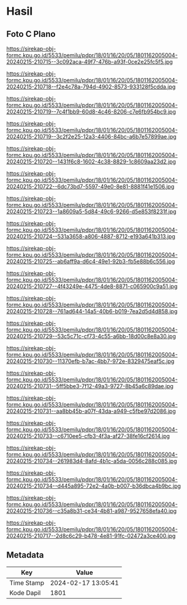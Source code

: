 # Hasil

## Foto C Plano

https://sirekap-obj-formc.kpu.go.id/5533/pemilu/pdpr/18/01/16/20/05/1801162005004-20240215-210715--3c092aca-49f7-476b-a93f-0ce2e25fc5f5.jpg

https://sirekap-obj-formc.kpu.go.id/5533/pemilu/pdpr/18/01/16/20/05/1801162005004-20240215-210718--f2e4c78a-794d-4902-8573-933128f5cdda.jpg

https://sirekap-obj-formc.kpu.go.id/5533/pemilu/pdpr/18/01/16/20/05/1801162005004-20240215-210719--7c4f1bb9-60d8-4c46-8206-c7e6fb954bc9.jpg

https://sirekap-obj-formc.kpu.go.id/5533/pemilu/pdpr/18/01/16/20/05/1801162005004-20240215-210719--3c2f2e25-12a3-4406-84bc-a6b7e57899ae.jpg

https://sirekap-obj-formc.kpu.go.id/5533/pemilu/pdpr/18/01/16/20/05/1801162005004-20240215-210720--1431f6c8-1602-4c38-8829-1c8609aa23d2.jpg

https://sirekap-obj-formc.kpu.go.id/5533/pemilu/pdpr/18/01/16/20/05/1801162005004-20240215-210722--6dc73bd7-5597-49e0-8e81-8881f41e1506.jpg

https://sirekap-obj-formc.kpu.go.id/5533/pemilu/pdpr/18/01/16/20/05/1801162005004-20240215-210723--1a8609a5-5d84-49c6-9266-d5e853f8231f.jpg

https://sirekap-obj-formc.kpu.go.id/5533/pemilu/pdpr/18/01/16/20/05/1801162005004-20240215-210724--531a3658-a806-4887-8712-e193a641b313.jpg

https://sirekap-obj-formc.kpu.go.id/5533/pemilu/pdpr/18/01/16/20/05/1801162005004-20240215-210725--ab6aff9a-d6c4-49e1-92b3-fb5e88b6c556.jpg

https://sirekap-obj-formc.kpu.go.id/5533/pemilu/pdpr/18/01/16/20/05/1801162005004-20240215-210727--4f43249e-4475-4de8-8871-c065900c9a51.jpg

https://sirekap-obj-formc.kpu.go.id/5533/pemilu/pdpr/18/01/16/20/05/1801162005004-20240215-210728--761ad644-14a5-40b6-b019-7ea2d5d4d858.jpg

https://sirekap-obj-formc.kpu.go.id/5533/pemilu/pdpr/18/01/16/20/05/1801162005004-20240215-210729--53c5c71c-cf73-4c55-a6bb-18d00c8e8a30.jpg

https://sirekap-obj-formc.kpu.go.id/5533/pemilu/pdpr/18/01/16/20/05/1801162005004-20240215-210730--11370efb-b7ac-4bb7-972e-8329475eaf5c.jpg

https://sirekap-obj-formc.kpu.go.id/5533/pemilu/pdpr/18/01/16/20/05/1801162005004-20240215-210731--5ff5bbe3-7f12-49a3-9727-8b45a6c89dae.jpg

https://sirekap-obj-formc.kpu.go.id/5533/pemilu/pdpr/18/01/16/20/05/1801162005004-20240215-210731--aa8bb45b-a07f-43da-a949-c5fbe97d2086.jpg

https://sirekap-obj-formc.kpu.go.id/5533/pemilu/pdpr/18/01/16/20/05/1801162005004-20240215-210733--c6710ee5-cfb3-4f3a-af27-38fe16cf2614.jpg

https://sirekap-obj-formc.kpu.go.id/5533/pemilu/pdpr/18/01/16/20/05/1801162005004-20240215-210734--261983d4-8afd-4b1c-a5da-0056c288c085.jpg

https://sirekap-obj-formc.kpu.go.id/5533/pemilu/pdpr/18/01/16/20/05/1801162005004-20240215-210734--d445a895-72e2-4a0b-b007-b36dbca4b9bc.jpg

https://sirekap-obj-formc.kpu.go.id/5533/pemilu/pdpr/18/01/16/20/05/1801162005004-20240215-210736--c35a8b31-ce34-4b81-a987-9527658efa40.jpg

https://sirekap-obj-formc.kpu.go.id/5533/pemilu/pdpr/18/01/16/20/05/1801162005004-20240215-210717--2d8c6c29-b478-4e81-91fc-02472a3ce400.jpg


## Metadata

| Key        | Value               |
| ---------- | ------------------- |
| Time Stamp | 2024-02-17 13:05:41 |
| Kode Dapil | 1801                |




